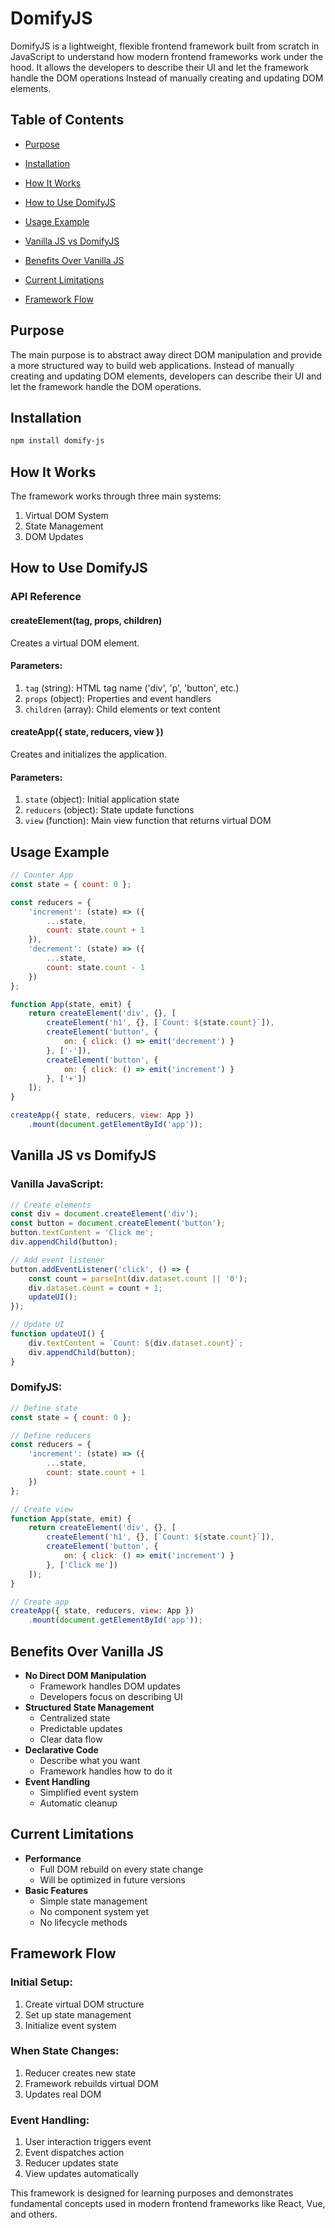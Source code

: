 # DomifyJS

DomifyJS is a lightweight, flexible frontend framework built from scratch in JavaScript to understand how modern frontend frameworks work under the hood. It allows the developers to describe their UI and let the framework handle the DOM operations Instead of manually creating and updating DOM elements.


## Table of Contents
- [Purpose](#purpose)
- [Installation](#installation)
- [How It Works](#how-it-works)
- [How to Use DomifyJS](how-to-use-domifyjs)
- [Usage Example](#usage-example)
- [Vanilla JS vs DomifyJS](#vanilla-js-vs-domifyjs)
- [Benefits Over Vanilla JS](#benefits-over-vanilla-js)
- [Current Limitations](#current-limitations)

- [Framework Flow](#framework-flow)


## Purpose
The main purpose is to abstract away direct DOM manipulation and provide a more structured way to build web applications. Instead of manually creating and updating DOM elements, developers can describe their UI and let the framework handle the DOM operations.

## Installation
```bash
npm install domify-js
```

## How It Works
The framework works through three main systems:

1. Virtual DOM System
2. State Management
3. DOM Updates

## How to Use DomifyJS
### API Reference
#### createElement(tag, props, children)
Creates a virtual DOM element.

#### Parameters:

1. `tag` (string): HTML tag name ('div', 'p', 'button', etc.)
2. `props` (object): Properties and event handlers
3. `children` (array): Child elements or text content

#### createApp({ state, reducers, view })
Creates and initializes the application.

#### Parameters:

1. `state` (object): Initial application state
2. `reducers` (object): State update functions
3. `view` (function): Main view function that returns virtual DOM

## Usage Example
```javascript
// Counter App
const state = { count: 0 };

const reducers = {
    'increment': (state) => ({
        ...state,
        count: state.count + 1
    }),
    'decrement': (state) => ({
        ...state,
        count: state.count - 1
    })
};

function App(state, emit) {
    return createElement('div', {}, [
        createElement('h1', {}, [`Count: ${state.count}`]),
        createElement('button', {
            on: { click: () => emit('decrement') }
        }, ['-']),
        createElement('button', {
            on: { click: () => emit('increment') }
        }, ['+'])
    ]);
}

createApp({ state, reducers, view: App })
    .mount(document.getElementById('app'));
```

## Vanilla JS vs DomifyJS

### Vanilla JavaScript:
```javascript
// Create elements
const div = document.createElement('div');
const button = document.createElement('button');
button.textContent = 'Click me';
div.appendChild(button);

// Add event listener
button.addEventListener('click', () => {
    const count = parseInt(div.dataset.count || '0');
    div.dataset.count = count + 1;
    updateUI();
});

// Update UI
function updateUI() {
    div.textContent = `Count: ${div.dataset.count}`;
    div.appendChild(button);
}
```

### DomifyJS:
```javascript
// Define state
const state = { count: 0 };

// Define reducers
const reducers = {
    'increment': (state) => ({
        ...state,
        count: state.count + 1
    })
};

// Create view
function App(state, emit) {
    return createElement('div', {}, [
        createElement('h1', {}, [`Count: ${state.count}`]),
        createElement('button', {
            on: { click: () => emit('increment') }
        }, ['Click me'])
    ]);
}

// Create app
createApp({ state, reducers, view: App })
    .mount(document.getElementById('app'));
```

## Benefits Over Vanilla JS
- **No Direct DOM Manipulation**
  - Framework handles DOM updates
  - Developers focus on describing UI
- **Structured State Management**
  - Centralized state
  - Predictable updates
  - Clear data flow
- **Declarative Code**
  - Describe what you want
  - Framework handles how to do it
- **Event Handling**
  - Simplified event system
  - Automatic cleanup

## Current Limitations
- **Performance**
  - Full DOM rebuild on every state change
  - Will be optimized in future versions
- **Basic Features**
  - Simple state management
  - No component system yet
  - No lifecycle methods



## Framework Flow
### Initial Setup:
1. Create virtual DOM structure
2. Set up state management
3. Initialize event system

### When State Changes:
1. Reducer creates new state
2. Framework rebuilds virtual DOM
3. Updates real DOM

### Event Handling:
1. User interaction triggers event
2. Event dispatches action
3. Reducer updates state
4. View updates automatically

This framework is designed for learning purposes and demonstrates fundamental concepts used in modern frontend frameworks like React, Vue, and others.
